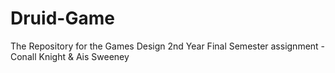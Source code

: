 # Druid-Game
The Repository for the Games Design 2nd Year Final Semester assignment - Conall Knight &amp; Ais Sweeney
